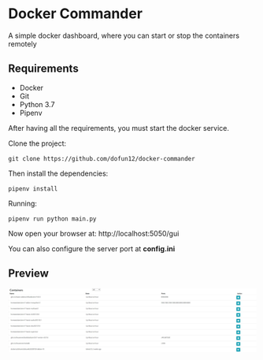# Docker Commander
A simple docker dashboard, where you can start or stop the containers remotely

## Requirements

 - Docker
 - Git
 - Python 3.7
 - Pipenv

After having all the requirements, you must start the docker service.

Clone the project:

    git clone https://github.com/dofun12/docker-commander

Then install the dependencies:

    pipenv install

Running:

    pipenv run python main.py
Now open your browser at:
    http://localhost:5050/gui

You can also configure the server port at **config.ini**

## Preview
![preview image](https://raw.githubusercontent.com/dofun12/docker-commander/master/preview-images/preview.JPG)
